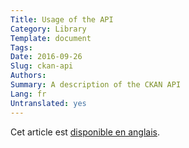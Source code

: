 ```yaml
---
Title: Usage of the API
Category: Library
Template: document
Tags:
Date: 2016-09-26
Slug: ckan-api
Authors:
Summary: A description of the CKAN API
Lang: fr
Untranslated: yes
---
```


Cet article est [disponible en anglais](/en/library/ckan-api).
